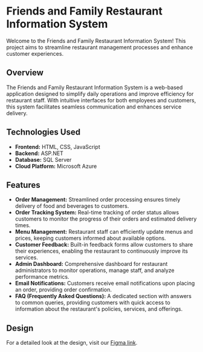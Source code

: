 # Friends and Family Restaurant Information System

Welcome to the Friends and Family Restaurant Information System! This project aims to streamline restaurant management processes and enhance customer experiences.

## Overview

The Friends and Family Restaurant Information System is a web-based application designed to simplify daily operations and improve efficiency for restaurant staff. With intuitive interfaces for both employees and customers, this system facilitates seamless communication and enhances service delivery.

## Technologies Used

- **Frontend:** HTML, CSS, JavaScript
- **Backend:** ASP.NET
- **Database:** SQL Server
- **Cloud Platform:** Microsoft Azure

## Features

- **Order Management:** Streamlined order processing ensures timely delivery of food and beverages to customers.
- **Order Tracking System:** Real-time tracking of order status allows customers to monitor the progress of their orders and estimated delivery times.
- **Menu Management:** Restaurant staff can efficiently update menus and prices, keeping customers informed about available options.
- **Customer Feedback:** Built-in feedback forms allow customers to share their experiences, enabling the restaurant to continuously improve its services.
- **Admin Dashboard:** Comprehensive dashboard for restaurant administrators to monitor operations, manage staff, and analyze performance metrics.
- **Email Notifications:** Customers receive email notifications upon placing an order, providing order confirmation.
- **FAQ (Frequently Asked Questions):** A dedicated section with answers to common queries, providing customers with quick access to information about the restaurant's policies, services, and offerings.

## Design

For a detailed look at the design, visit our [Figma link](https://www.figma.com/design/ErNgp3QBWDjsvfHWY5Vlma/M4-System-UI-Design?node-id=876-2&t=m4HKWjxaMDF5hhB6-1).
